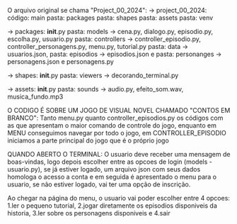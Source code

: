 O arquivo original se chama "Project_00_2024":
-> project_00_2024:
código: main
pasta: packages
pasta: shapes
pasta: assets
pasta: venv

-> packages:
__init__.py
pasta: models -> cena.py, dialogo.py, episodio.py, escolha.py, usuario.py
pasta: controllers -> controller_episodio.py, controller_personagens.py, menu.py, tutorial.py
pasta: data -> usuarios.json, pasta: episodios -> episodios.json e pasta: personanges -> personagens.json e personagens.py

-> shapes:
__init__.py
pasta: viewers -> decorando_terminal.py

-> assets:
__init__.py
pasta: sounds -> audio.py, efeito_som.wav, musica_fundo.mp3

O CODIGO É SOBRE UM JOGO DE VISUAL NOVEL CHAMADO "CONTOS EM BRANCO":
Tanto menu.py quanto controller_episodios.py os códigos com as que apresentam o maior comando de controle do jogo,
enquanto em MENU conseguimos navegar por todo o jogo, em CONTROLLER_EPISODIO iniciamos a parte principal do jogo que é
o próprio jogo

QUANDO ABERTO O TERMINAL:
O usuario deve receber uma mensagem de boas-vindas, logo depois escolher entre as opcoes de login (models - usuario.py),
se já estiver logado, um arquivo json com seus dados homologa o acesso a conta e em seguida é apresentado o menu para o usuario,
se não estiver logado, vai ter uma opção de inscrição.

Ao chegar na página do menu, o usuario vai poder escolher entre 4 opcoes: 1.ler o pequeno tutorial, 2.jogar diretamente os episodios disponiveis
da historia, 3.ler sobre os personagens disponiveis e 4.sair 

